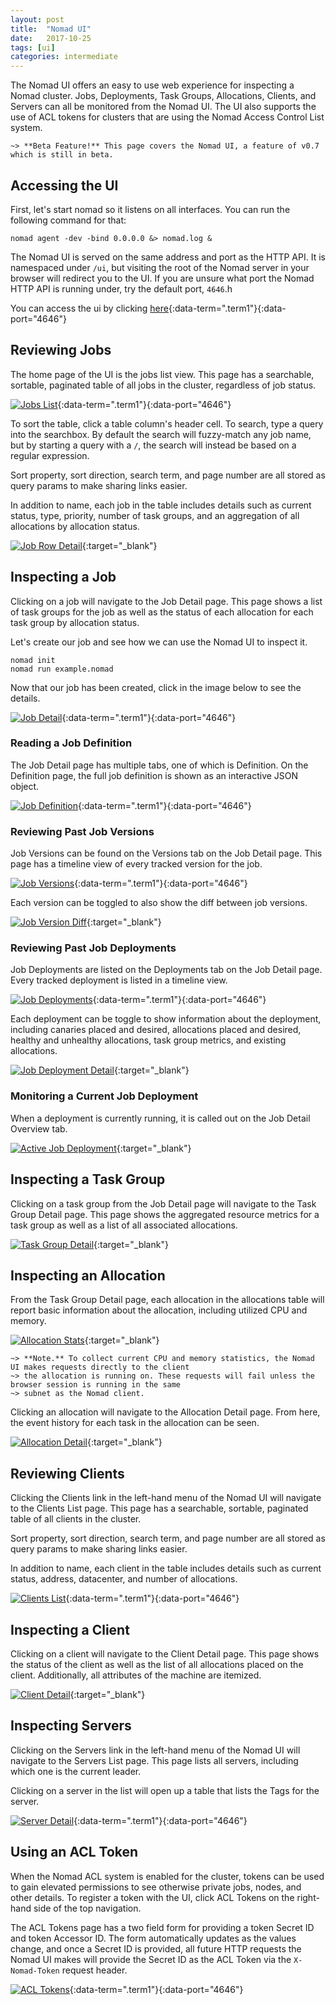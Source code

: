 ```yaml
---
layout: post
title:  "Nomad UI"
date:   2017-10-25
tags: [ui]
categories: intermediate
---
```


The Nomad UI offers an easy to use web experience for inspecting a Nomad cluster.
Jobs, Deployments, Task Groups, Allocations, Clients, and Servers can all be
monitored from the Nomad UI. The UI also supports the use of ACL tokens for
clusters that are using the Nomad Access Control List system.

```
~> **Beta Feature!** This page covers the Nomad UI, a feature of v0.7 which is still in beta.
```

## Accessing the UI

First, let's start nomad so it listens on all interfaces. You can run the following command for that:

```.term1
nomad agent -dev -bind 0.0.0.0 &> nomad.log &
```

The Nomad UI is served on the same address and port as the HTTP API. It is namespaced
under `/ui`, but visiting the root of the Nomad server in your browser will redirect you
to the UI. If you are unsure what port the Nomad HTTP API is running under, try the default
port, `4646`.h


You can access the ui by clicking [here](/ui/){:data-term=".term1"}{:data-port="4646"}

## Reviewing Jobs

The home page of the UI is the jobs list view. This page has a searchable, sortable,
paginated table of all jobs in the cluster, regardless of job status.

[![Jobs List][img-jobs-list]](/ui/jobs/){:data-term=".term1"}{:data-port="4646"}


To sort the table, click a table column's header cell. To search, type a query into the searchbox.
By default the search will fuzzy-match any job name, but by starting a query with a `/`, the search
will instead be based on a regular expression.

Sort property, sort direction, search term, and page number are all stored as query params to make
sharing links easier.

In addition to name, each job in the table includes details such as current status, type, priority,
number of task groups, and an aggregation of all allocations by allocation status.

[![Job Row Detail][img-jobs-row-detail]][img-jobs-row-detail]{:target="_blank"}

## Inspecting a Job

Clicking on a job will navigate to the Job Detail page. This page shows a list of task groups
for the job as well as the status of each allocation for each task group by allocation status.

Let's create our job and see how we can use the Nomad UI to inspect it.

```.term1
nomad init
nomad run example.nomad
```

Now that our job has been created, click in the image below to see the details.

[![Job Detail][img-job-detail]](/ui/jobs/example){:data-term=".term1"}{:data-port="4646"}



### Reading a Job Definition

The Job Detail page has multiple tabs, one of which is Definition. On the Definition page, the full
job definition is shown as an interactive JSON object.

[![Job Definition][img-job-definition]](/ui/jobs/example/definition){:data-term=".term1"}{:data-port="4646"}

### Reviewing Past Job Versions

Job Versions can be found on the Versions tab on the Job Detail page. This page has a timeline view of
every tracked version for the job.

[![Job Versions][img-job-versions]](/ui/jobs/example/versions){:data-term=".term1"}{:data-port="4646"}

Each version can be toggled to also show the diff between job versions.

[![Job Version Diff][img-job-version-diff]][img-job-version-diff]{:target="_blank"}

### Reviewing Past Job Deployments

Job Deployments are listed on the Deployments tab on the Job Detail page. Every tracked deployment is listed in
a timeline view.

[![Job Deployments][img-job-deployments]](/ui/jobs/example/deployments){:data-term=".term1"}{:data-port="4646"}

Each deployment can be toggle to show information about the deployment, including canaries placed and desired,
allocations placed and desired, healthy and unhealthy allocations, task group metrics, and existing allocations.

[![Job Deployment Detail][img-job-deployment-detail]][img-job-deployment-detail]{:target="_blank"}

### Monitoring a Current Job Deployment

When a deployment is currently running, it is called out on the Job Detail Overview tab.

[![Active Job Deployment][img-active-job-deployment]][img-active-job-deployment]{:target="_blank"}

## Inspecting a Task Group

Clicking on a task group from the Job Detail page will navigate to the Task Group Detail page. This page shows
the aggregated resource metrics for a task group as well as a list of all associated allocations.

[![Task Group Detail][img-task-group-detail]][img-task-group-detail]{:target="_blank"}

## Inspecting an Allocation

From the Task Group Detail page, each allocation in the allocations table will report basic information about
the allocation, including utilized CPU and memory.

[![Allocation Stats][img-allocation-stats]][img-allocation-stats]{:target="_blank"}

```
~> **Note.** To collect current CPU and memory statistics, the Nomad UI makes requests directly to the client
~> the allocation is running on. These requests will fail unless the browser session is running in the same
~> subnet as the Nomad client.
```

Clicking an allocation will navigate to the Allocation Detail page. From here, the event history for each task
in the allocation can be seen.

[![Allocation Detail][img-allocation-detail]][img-allocation-detail]{:target="_blank"}

## Reviewing Clients

Clicking the Clients link in the left-hand menu of the Nomad UI will navigate to the Clients List page. This page
has a searchable, sortable, paginated table of all clients in the cluster.

Sort property, sort direction, search term, and page number are all stored as query params to make
sharing links easier.

In addition to name, each client in the table includes details such as current status, address, datacenter,
and number of allocations.

[![Clients List][img-clients-list]](/ui/nodes){:data-term=".term1"}{:data-port="4646"}

## Inspecting a Client

Clicking on a client will navigate to the Client Detail page. This page shows the status of the client as
well as the list of all allocations placed on the client. Additionally, all attributes of the machine are
itemized.

[![Client Detail][img-client-detail]][img-client-detail]{:target="_blank"}

## Inspecting Servers

Clicking on the Servers link in the left-hand menu of the Nomad UI will navigate to the Servers List page. This
page lists all servers, including which one is the current leader.

Clicking on a server in the list will open up a table that lists the Tags for the server.

[![Server Detail][img-server-detail]](/ui/servers){:data-term=".term1"}{:data-port="4646"}

## Using an ACL Token

When the Nomad ACL system is enabled for the cluster, tokens can be used to gain elevated permissions to see
otherwise private jobs, nodes, and other details. To register a token with the UI, click ACL Tokens on the
right-hand side of the top navigation.

The ACL Tokens page has a two field form for providing a token Secret ID and token Accessor ID. The form
automatically updates as the values change, and once a Secret ID is provided, all future HTTP requests the
Nomad UI makes will provide the Secret ID as the ACL Token via the `X-Nomad-Token` request header.

[![ACL Tokens][img-acl-tokens]](/ui/settings/tokens){:data-term=".term1"}{:data-port="4646"}

[img-jobs-list]: ../images/guide-ui-jobs-list.png
[img-jobs-row-detail]: ../images/guide-ui-jobs-row-detail.png
[img-job-detail]: ../images/guide-ui-job-detail.png
[img-job-definition]: ../images/guide-ui-job-definition.png
[img-job-versions]: ../images/guide-ui-job-versions.png
[img-job-version-diff]: ../images/guide-ui-job-version-diff.png
[img-job-deployments]: ../images/guide-ui-job-deployments.png
[img-job-deployment-detail]: ../images/guide-ui-job-deployment-detail.png
[img-active-job-deployment]: ../images/guide-ui-active-job-deployment.png
[img-task-group-detail]: ../images/guide-ui-task-group-detail.png
[img-allocation-stats]: ../images/guide-ui-allocation-stats.png
[img-allocation-detail]: ../images/guide-ui-allocation-detail.png
[img-clients-list]: ../images/guide-ui-clients-list.png
[img-client-detail]: ../images/guide-ui-client-detail.png
[img-server-detail]: ../images/guide-ui-server-detail.png
[img-acl-tokens]: ../images/guide-ui-acl-tokens.png
